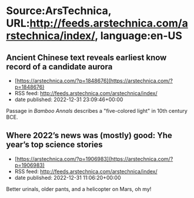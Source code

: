 # Source:ArsTechnica, URL:http://feeds.arstechnica.com/arstechnica/index/, language:en-US

## Ancient Chinese text reveals earliest know record of a candidate aurora
 - [https://arstechnica.com/?p=1848676](https://arstechnica.com/?p=1848676)
 - RSS feed: http://feeds.arstechnica.com/arstechnica/index/
 - date published: 2022-12-31 23:09:46+00:00

Passage in <em>Bamboo Annals</em> describes a "five-colored light" in 10th century BCE.

## Where 2022’s news was (mostly) good: Yhe year’s top science stories
 - [https://arstechnica.com/?p=1906983](https://arstechnica.com/?p=1906983)
 - RSS feed: http://feeds.arstechnica.com/arstechnica/index/
 - date published: 2022-12-31 11:06:20+00:00

Better urinals, older pants, and a helicopter on Mars, oh my!

